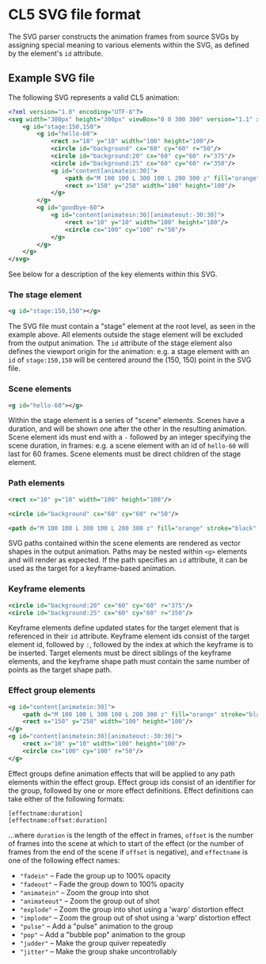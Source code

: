 # CL5 SVG file format

The SVG parser constructs the animation frames from source SVGs by assigning special meaning to various elements within the SVG, as defined by the element's `id` attribute.

## Example SVG file

The following SVG represents a valid CL5 animation:

```xml
<?xml version="1.0" encoding="UTF-8"?>
<svg width="300px" height="300px" viewBox="0 0 300 300" version="1.1" xmlns="http://www.w3.org/2000/svg">
	<g id="stage:150,150">
		<g id="hello-60">
			<rect x="10" y="10" width="100" height="100"/>
			<circle id="background" cx="60" cy="60" r="50"/>
			<circle id="background:20" cx="60" cy="60" r="375"/>
			<circle id="background:25" cx="60" cy="60" r="350"/>
			<g id="content[animatein:30]">
				<path d="M 100 100 L 300 100 L 200 300 z" fill="orange" stroke="black" stroke-width="3"/>
				<rect x="150" y="250" width="100" height="100"/>
			</g>
		</g>
		<g id="goodbye-60">
			<g id="content[animatein:30][animateout:-30:30]">
				<rect x="10" y="10" width="100" height="100"/>
				<circle cx="100" cy="100" r="50"/>
			</g>
		</g>
    </g>
</svg>
```

See below for a description of the key elements within this SVG.

### The stage element

```xml
<g id="stage:150,150"></g>
```

The SVG file must contain a "stage" element at the root level, as seen in the example above. All elements outside the stage element will be excluded from the output animation. The `id` attribute of the stage element also defines the viewport origin for the animation: e.g. a stage element with an `id` of `stage:150,150` will be centered around the (150, 150) point in the SVG file.

### Scene elements

```xml
<g id="hello-60"></g>
```

Within the stage element is a series of "scene" elements. Scenes have a duration, and will be shown one after the other in the resulting animation. Scene element ids must end with a `-` followed by an integer specifying the scene duration, in frames: e.g. a scene element with an id of `hello-60` will last for 60 frames. Scene elements must be direct children of the stage element.

### Path elements

```xml
<rect x="10" y="10" width="100" height="100"/>
```

```xml
<circle id="background" cx="60" cy="60" r="50"/>
```

```xml
<path d="M 100 100 L 300 100 L 200 300 z" fill="orange" stroke="black" stroke-width="3" />
```

SVG paths contained within the scene elements are rendered as vector shapes in the output animation. Paths may be nested within `<g>` elements and will render as expected. If the path specifies an `id` attribute, it can be used as the target for a keyframe-based animation.

### Keyframe elements

```xml
<circle id="background:20" cx="60" cy="60" r="375"/>
<circle id="background:25" cx="60" cy="60" r="350"/>
```

Keyframe elements define updated states for the target element that is referenced in their `id` attribute. Keyframe element ids consist of the target element id, followed by `:`, followed by the index at which the keyframe is to be inserted. Target elements must be direct siblings of the keyframe elements, and the keyframe shape path must contain the same number of points as the target shape path.

### Effect group elements

```xml
<g id="content[animatein:30]">
	<path d="M 100 100 L 300 100 L 200 300 z" fill="orange" stroke="black" stroke-width="3"/>
	<rect x="150" y="250" width="100" height="100"/>
</g>
<g id="content[animatein:30][animateout:-30:30]">
	<rect x="10" y="10" width="100" height="100"/>
	<circle cx="100" cy="100" r="50"/>
</g>
```

Effect groups define animation effects that will be applied to any path elements within the effect group. Effect group ids consist of an identifier for the group, followed by one or more effect definitions. Effect definitions can take either of the following formats:

```
[effectname:duration]
[effectname:offset:duration]
```

...where `duration` is the length of the effect in frames, `offset` is the number of frames into the scene at which to start of the effect (or the number of frames from the end of the scene if `offset` is negative), and `effectname` is one of the following effect names:

- `"fadein"` – Fade the group up to 100% opacity
- `"fadeout"` – Fade the group down to 100% opacity
- `"animatein"` – Zoom the group into shot
- `"animateout"` – Zoom the group out of shot
- `"explode"` – Zoom the group into shot using a 'warp' distortion effect
- `"implode"` – Zoom the group out of shot using a 'warp' distortion effect
- `"pulse"` – Add a "pulse" animation to the group
- `"pop"` – Add a "bubble pop" animation to the group
- `"judder"` – Make the group quiver repeatedly
- `"jitter"` – Make the group shake uncontrollably
